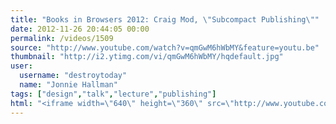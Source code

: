 ```yaml
---
title: "Books in Browsers 2012: Craig Mod, \"Subcompact Publishing\""
date: 2012-11-26 20:44:05 00:00
permalink: /videos/1509
source: "http://www.youtube.com/watch?v=qmGwM6hWbMY&feature=youtu.be"
thumbnail: "http://i2.ytimg.com/vi/qmGwM6hWbMY/hqdefault.jpg"
user:
  username: "destroytoday"
  name: "Jonnie Hallman"
tags: ["design","talk","lecture","publishing"]
html: "<iframe width=\"640\" height=\"360\" src=\"http://www.youtube.com/embed/qmGwM6hWbMY?wmode=transparent&fs=1&feature=oembed\" frameborder=\"0\" allowfullscreen></iframe>"
---
```



